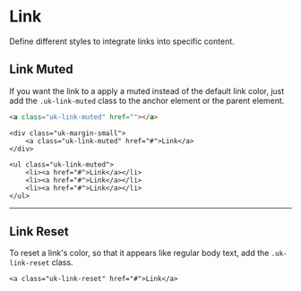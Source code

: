 # Link

<p class="uk-text-lead">Define different styles to integrate links into specific content.</p>

## Link Muted

If you want the link to a apply a muted instead of the default link color, just add the `.uk-link-muted` class to the anchor element or the parent element.

```html
<a class="uk-link-muted" href=""></a>
```

```example
<div class="uk-margin-small">
    <a class="uk-link-muted" href="#">Link</a>
</div>

<ul class="uk-link-muted">
    <li><a href="#">Link</a></li>
    <li><a href="#">Link</a></li>
    <li><a href="#">Link</a></li>
</ul>
```

***

## Link Reset

To reset a link's color, so that it appears like regular body text, add the `.uk-link-reset` class.

```example
<a class="uk-link-reset" href="#">Link</a>
```